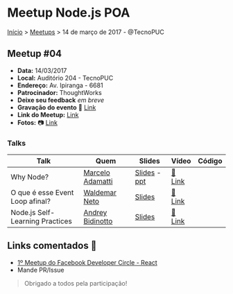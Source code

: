 Meetup Node.js POA
======

[Início](../README.md) > [Meetups](../meetups.md) > 14 de março de 2017 - @TecnoPUC

## Meetup #04

* **Data:** 14/03/2017
* **Local:** Auditório 204 - TecnoPUC
* **Endereço:** Av. Ipiranga - 6681
* **Patrocinador:** ThoughtWorks
* **Deixe seu feedback** _em breve_
* **Gravação do evento** :vhs: [Link](https://www.youtube.com/watch?v=ZKPBtsoaA-4)
* **Link do Meetup:** [Link](https://www.meetup.com/pt-BR/Node-js-Porto-Alegre-Meetup/events/236820564)
* **Fotos:** :camera: [Link](https://www.meetup.com/pt-BR/Node-js-Porto-Alegre-Meetup/photos/27694009)

### Talks

| Talk            | Quem           | Slides                                                            | Vídeo | Código |
| --------------- | -------------  | ----------------------------------------------------------------- | ----- | ------ |
| Why Node? | [Marcelo Adamatti](http://twitter.com/adamatti) | [Slides](http://slides.com/adamatti/whynode) - [ppt](https://drive.google.com/file/d/0B2LXDhHXNPKxWmlFSUR4aVMyRkE/view?usp=drivesdk) | [:vhs: Link](https://youtu.be/ZKPBtsoaA-4?t=721) | |
| O que é esse Event Loop afinal? | [Waldemar Neto](http://twitter.com/waldemarnt) | [Slides](http://walde.co/2016/11/27/node-js-o-que-e-esse-event-loop-afinal/) | [:vhs: Link](https://youtu.be/ZKPBtsoaA-4?t=2233) | |
| Node.js Self-Learning Practices | [Andrey Bidinotto](http://twitter.com/andreymoser)  | [Slides](https://andreymoser.github.io/talks/nodejs-self-learning-practices) | [:vhs:  Link](https://youtu.be/ZKPBtsoaA-4?t=3214) | | |

## Links comentados :speech_balloon:
- [1º Meetup do Facebook Developer Circle - React](https://www.facebook.com/events/428078204208552/)
- Mande PR/Issue

> Obrigado a todos pela participação!
